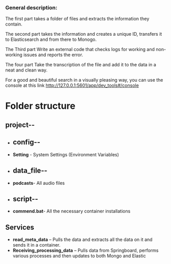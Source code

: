   ### General description:

 The first part takes a folder of files and extracts the information they contain.

The second part takes the information and creates a unique ID, transfers it to Elasticsearch and from there to Monogo.

The Third part Write an external code that checks logs for working and non-working issues and reports the error.

The four part Take the transcription of the file and add it to the data in a neat and clean way.

For a good and beautiful search in a visually pleasing way, you can use the console at this link http://127.0.0.1:5601/app/dev_tools#/console

# Folder structure

## project--
- ## config--
-  **Setting** - System Settings (Environment Variables)
  
- ## data_file--
-   **podcasts**- All audio files
  
- ## script--
- **commend.bat**- All the necessary container installations 

## Services
- **read_meta_data** – Pulls the data and extracts all the data on it and sends it in a container.
- **Receiving_processing_data** – Pulls data from Springboard, performs various processes and then updates to both Mongo and Elastic







